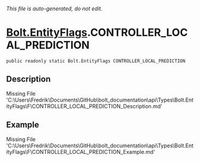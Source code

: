 *This file is auto-generated, do not edit.*

# [Bolt.EntityFlags](Types/Bolt.EntityFlags.md).CONTROLLER_LOCAL_PREDICTION
`public readonly static Bolt.EntityFlags CONTROLLER_LOCAL_PREDICTION`
## Description
Missing File 'C:\Users\Fredrik\Documents\GitHub\bolt_documentation\api\Types\Bolt.EntityFlags\F\CONTROLLER_LOCAL_PREDICTION_Description.md'
## Example
Missing File 'C:\Users\Fredrik\Documents\GitHub\bolt_documentation\api\Types\Bolt.EntityFlags\F\CONTROLLER_LOCAL_PREDICTION_Example.md'
